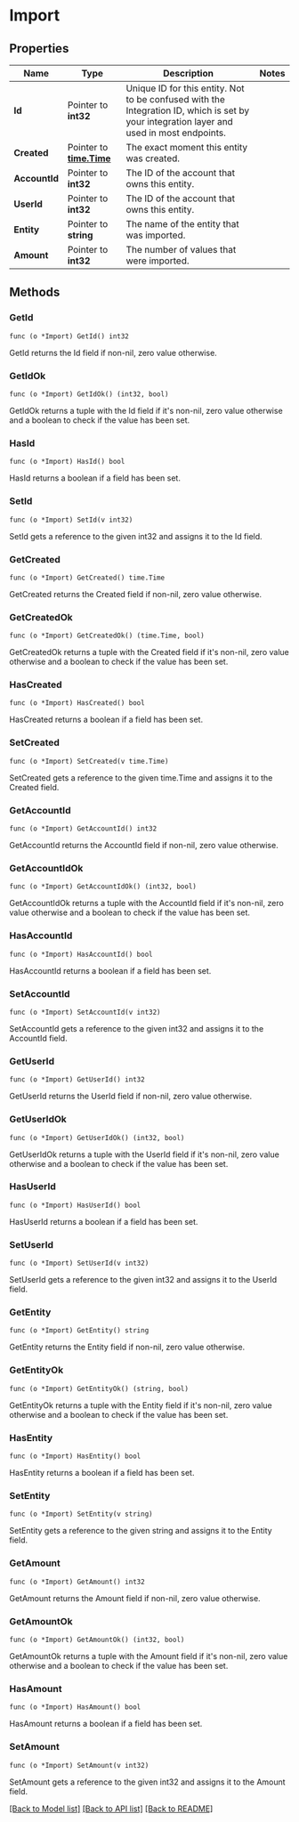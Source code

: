 # Import

## Properties

Name | Type | Description | Notes
------------ | ------------- | ------------- | -------------
**Id** | Pointer to **int32** | Unique ID for this entity. Not to be confused with the Integration ID, which is set by your integration layer and used in most endpoints. | 
**Created** | Pointer to [**time.Time**](time.Time.md) | The exact moment this entity was created. | 
**AccountId** | Pointer to **int32** | The ID of the account that owns this entity. | 
**UserId** | Pointer to **int32** | The ID of the account that owns this entity. | 
**Entity** | Pointer to **string** | The name of the entity that was imported.  | 
**Amount** | Pointer to **int32** | The number of values that were imported. | 

## Methods

### GetId

`func (o *Import) GetId() int32`

GetId returns the Id field if non-nil, zero value otherwise.

### GetIdOk

`func (o *Import) GetIdOk() (int32, bool)`

GetIdOk returns a tuple with the Id field if it's non-nil, zero value otherwise
and a boolean to check if the value has been set.

### HasId

`func (o *Import) HasId() bool`

HasId returns a boolean if a field has been set.

### SetId

`func (o *Import) SetId(v int32)`

SetId gets a reference to the given int32 and assigns it to the Id field.

### GetCreated

`func (o *Import) GetCreated() time.Time`

GetCreated returns the Created field if non-nil, zero value otherwise.

### GetCreatedOk

`func (o *Import) GetCreatedOk() (time.Time, bool)`

GetCreatedOk returns a tuple with the Created field if it's non-nil, zero value otherwise
and a boolean to check if the value has been set.

### HasCreated

`func (o *Import) HasCreated() bool`

HasCreated returns a boolean if a field has been set.

### SetCreated

`func (o *Import) SetCreated(v time.Time)`

SetCreated gets a reference to the given time.Time and assigns it to the Created field.

### GetAccountId

`func (o *Import) GetAccountId() int32`

GetAccountId returns the AccountId field if non-nil, zero value otherwise.

### GetAccountIdOk

`func (o *Import) GetAccountIdOk() (int32, bool)`

GetAccountIdOk returns a tuple with the AccountId field if it's non-nil, zero value otherwise
and a boolean to check if the value has been set.

### HasAccountId

`func (o *Import) HasAccountId() bool`

HasAccountId returns a boolean if a field has been set.

### SetAccountId

`func (o *Import) SetAccountId(v int32)`

SetAccountId gets a reference to the given int32 and assigns it to the AccountId field.

### GetUserId

`func (o *Import) GetUserId() int32`

GetUserId returns the UserId field if non-nil, zero value otherwise.

### GetUserIdOk

`func (o *Import) GetUserIdOk() (int32, bool)`

GetUserIdOk returns a tuple with the UserId field if it's non-nil, zero value otherwise
and a boolean to check if the value has been set.

### HasUserId

`func (o *Import) HasUserId() bool`

HasUserId returns a boolean if a field has been set.

### SetUserId

`func (o *Import) SetUserId(v int32)`

SetUserId gets a reference to the given int32 and assigns it to the UserId field.

### GetEntity

`func (o *Import) GetEntity() string`

GetEntity returns the Entity field if non-nil, zero value otherwise.

### GetEntityOk

`func (o *Import) GetEntityOk() (string, bool)`

GetEntityOk returns a tuple with the Entity field if it's non-nil, zero value otherwise
and a boolean to check if the value has been set.

### HasEntity

`func (o *Import) HasEntity() bool`

HasEntity returns a boolean if a field has been set.

### SetEntity

`func (o *Import) SetEntity(v string)`

SetEntity gets a reference to the given string and assigns it to the Entity field.

### GetAmount

`func (o *Import) GetAmount() int32`

GetAmount returns the Amount field if non-nil, zero value otherwise.

### GetAmountOk

`func (o *Import) GetAmountOk() (int32, bool)`

GetAmountOk returns a tuple with the Amount field if it's non-nil, zero value otherwise
and a boolean to check if the value has been set.

### HasAmount

`func (o *Import) HasAmount() bool`

HasAmount returns a boolean if a field has been set.

### SetAmount

`func (o *Import) SetAmount(v int32)`

SetAmount gets a reference to the given int32 and assigns it to the Amount field.


[[Back to Model list]](../README.md#documentation-for-models) [[Back to API list]](../README.md#documentation-for-api-endpoints) [[Back to README]](../README.md)


